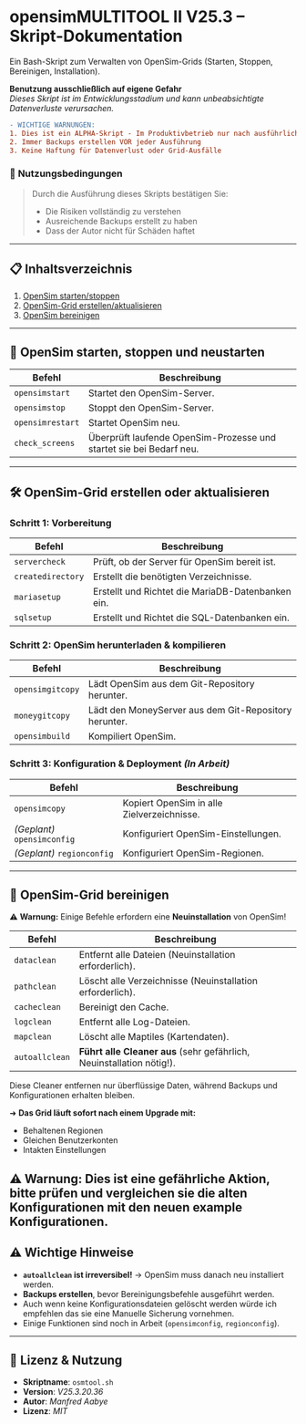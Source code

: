 # **opensimMULTITOOL II V25.3 – Skript-Dokumentation**  
Ein Bash-Skript zum Verwalten von OpenSim-Grids (Starten, Stoppen, Bereinigen, Installation).

**Benutzung ausschließlich auf eigene Gefahr**  
*Dieses Skript ist im Entwicklungsstadium und kann unbeabsichtigte Datenverluste verursachen.*

```diff
- WICHTIGE WARNUNGEN:
1. Dies ist ein ALPHA-Skript - Im Produktivbetrieb nur nach ausführlichem Testing verwenden
2. Immer Backups erstellen VOR jeder Ausführung
3. Keine Haftung für Datenverlust oder Grid-Ausfälle
```

### 📜 **Nutzungsbedingungen**  
> Durch die Ausführung dieses Skripts bestätigen Sie:  
> - Die Risiken vollständig zu verstehen  
> - Ausreichende Backups erstellt zu haben  
> - Dass der Autor nicht für Schäden haftet  

---

## **📋 Inhaltsverzeichnis**  
1. [OpenSim starten/stoppen](#-opensim-starten-stoppen-und-neustarten)  
2. [OpenSim-Grid erstellen/aktualisieren](#-opensim-grid-erstellen-oder-aktualisieren)  
3. [OpenSim bereinigen](#-opensim-grid-bereinigen)  

---

## **🔄 OpenSim starten, stoppen und neustarten**  
| Befehl | Beschreibung |  
|--------|-------------|  
| `opensimstart` | Startet den OpenSim-Server. |  
| `opensimstop` | Stoppt den OpenSim-Server. |  
| `opensimrestart` | Startet OpenSim neu. |  
| `check_screens` | Überprüft laufende OpenSim-Prozesse und startet sie bei Bedarf neu. |  

---

## **🛠️ OpenSim-Grid erstellen oder aktualisieren**  
### **Schritt 1: Vorbereitung**  
| Befehl | Beschreibung |  
|--------|-------------|  
| `servercheck` | Prüft, ob der Server für OpenSim bereit ist. |  
| `createdirectory` | Erstellt die benötigten Verzeichnisse. |  
| `mariasetup` | Erstellt und Richtet die MariaDB-Datenbanken ein. |  
| `sqlsetup` | Erstellt und Richtet die SQL-Datenbanken ein. |

### **Schritt 2: OpenSim herunterladen & kompilieren**  
| Befehl | Beschreibung |  
|--------|-------------|  
| `opensimgitcopy` | Lädt OpenSim aus dem Git-Repository herunter. |  
| `moneygitcopy` | Lädt den MoneyServer aus dem Git-Repository herunter. |  
| `opensimbuild` | Kompiliert OpenSim. |  

### **Schritt 3: Konfiguration & Deployment** *(In Arbeit)*  
| Befehl | Beschreibung |  
|--------|-------------|  
| `opensimcopy` | Kopiert OpenSim in alle Zielverzeichnisse. |  
| *(Geplant)* `opensimconfig` | Konfiguriert OpenSim-Einstellungen. |  
| *(Geplant)* `regionconfig` | Konfiguriert OpenSim-Regionen. |  

---

## **🧹 OpenSim-Grid bereinigen**  
⚠ **Warnung:** Einige Befehle erfordern eine **Neuinstallation** von OpenSim!  

| Befehl | Beschreibung |  
|--------|-------------|  
| `dataclean` | Entfernt alle Dateien (Neuinstallation erforderlich). |  
| `pathclean` | Löscht alle Verzeichnisse (Neuinstallation erforderlich). |  
| `cacheclean` | Bereinigt den Cache. |  
| `logclean` | Entfernt alle Log-Dateien. |  
| `mapclean` | Löscht alle Maptiles (Kartendaten). |  
| `autoallclean` | **Führt alle Cleaner aus** (sehr gefährlich, Neuinstallation nötig!). |  

Diese Cleaner entfernen nur überflüssige Daten, während Backups und Konfigurationen erhalten bleiben.

➜ **Das Grid läuft sofort nach einem Upgrade mit:**  
- Behaltenen Regionen
- Gleichen Benutzerkonten
- Intakten Einstellungen

⚠ **Warnung:** Dies ist eine gefährliche Aktion, bitte prüfen und vergleichen sie die alten Konfigurationen mit den neuen example Konfigurationen.
---

## **⚠️ Wichtige Hinweise**  
- **`autoallclean` ist irreversibel!** → OpenSim muss danach neu installiert werden.  
- **Backups erstellen**, bevor Bereinigungsbefehle ausgeführt werden.
- Auch wenn keine Konfigurationsdateien gelöscht werden würde ich empfehlen das sie eine Manuelle Sicherung vornehmen.
- Einige Funktionen sind noch in Arbeit (`opensimconfig`, `regionconfig`).  

---

## **📜 Lizenz & Nutzung**  
- **Skriptname**: `osmtool.sh`  
- **Version**: *V25.3.20.36*  
- **Autor**: *Manfred Aabye*  
- **Lizenz**: *MIT*  
